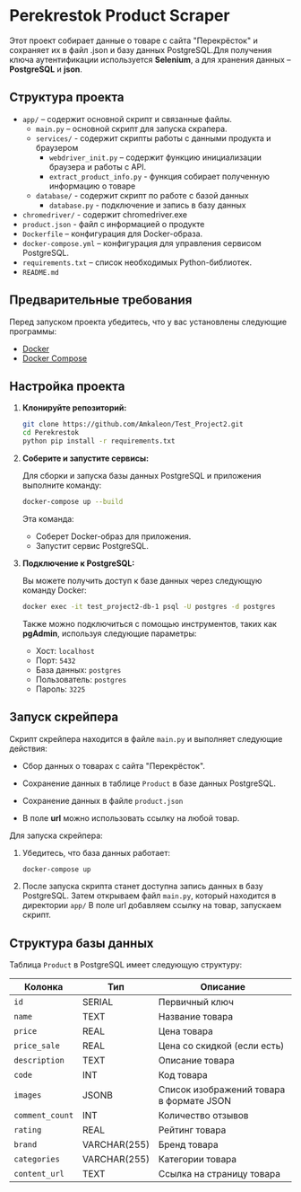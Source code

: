# Perekrestok Product Scraper

Этот проект собирает данные о товаре с сайта "Перекрёсток" и сохраняет их в файл .json и базу данных PostgreSQL.Для получения ключа аутентификации используется **Selenium**, а для хранения данных – **PostgreSQL** и **json**.

## Структура проекта

- `app/` – содержит основной скрипт и связанные файлы.
  - `main.py` – основной скрипт для запуска скрапера.
  - `services/` - содержит скрипты работы с данными продукта и браузером 
    - `webdriver_init.py` – содержит функцию инициализации браузера и работы с API.
    - `extract_product_info.py` - функция собирает полученную информацию о товаре
  - `database/` - содержит скрипт по работе с базой данных
    - `database.py` - подключение и запись в базу данных
- `chromedriver/` - содержит chromedriver.exe 
- `product.json` - файл с информацией о продукте
- `Dockerfile` – конфигурация для Docker-образа.
- `docker-compose.yml` – конфигурация для управления сервисом PostgreSQL.
- `requirements.txt` – список необходимых Python-библиотек.
- `README.md`

## Предварительные требования

Перед запуском проекта убедитесь, что у вас установлены следующие программы:

- [Docker](https://www.docker.com/)
- [Docker Compose](https://docs.docker.com/compose/)

## Настройка проекта

1. **Клонируйте репозиторий:**

   ```bash
   git clone https://github.com/Amkaleon/Test_Project2.git
   cd Perekrestok
   python pip install -r requirements.txt
   ```

2. **Соберите и запустите сервисы:**

   Для сборки и запуска базы данных PostgreSQL и приложения выполните команду:

   ```bash
   docker-compose up --build
   ```

   Эта команда:
   - Соберет Docker-образ для приложения.
   - Запустит сервис PostgreSQL.

3. **Подключение к PostgreSQL:**

   Вы можете получить доступ к базе данных через следующую команду Docker:

   ```bash
   docker exec -it test_project2-db-1 psql -U postgres -d postgres
   ```

   Также можно подключиться с помощью инструментов, таких как **pgAdmin**, используя следующие параметры:
   - Хост: `localhost`
   - Порт: `5432`
   - База данных: `postgres`
   - Пользователь: `postgres`
   - Пароль: `3225`

## Запуск скрейпера

Скрипт скрейпера находится в файле `main.py` и выполняет следующие действия:

- Сбор данных о товарах с сайта "Перекрёсток".
- Сохранение данных в таблице `Product` в базе данных PostgreSQL.
- Сохранение данных в файле `product.json`

- В поле **url** можно использовать ссылку на любой товар. 

Для запуска скрейпера:

1. Убедитесь, что база данных работает:

   ```bash
   docker-compose up
   ```

2. После запуска скрипта станет доступна запись данных в базу PostgreSQL.
   Затем открываем файл `main.py`, который находится в директории `app/`
   В поле url добавляем ссылку на товар, запускаем скрипт.

## Структура базы данных

Таблица `Product` в PostgreSQL имеет следующую структуру:

| Колонка       | Тип        | Описание                              |
|---------------|------------|---------------------------------------|
| `id`          | SERIAL     | Первичный ключ                        |
| `name`        | TEXT       | Название товара                       |
| `price`       | REAL       | Цена товара                           |
| `price_sale`  | REAL       | Цена со скидкой (если есть)           |
| `description` | TEXT       | Описание товара                       |
| `code`        | INT        | Код товара                            |
| `images`      | JSONB      | Список изображений товара в формате JSON|
| `comment_count`| INT       | Количество отзывов                    |
| `rating`      | REAL       | Рейтинг товара                        |
| `brand`       | VARCHAR(255)| Бренд товара                         |
| `categories`  | VARCHAR(255)| Категории товара                      |
| `content_url` | TEXT       | Ссылка на страницу товара             |

